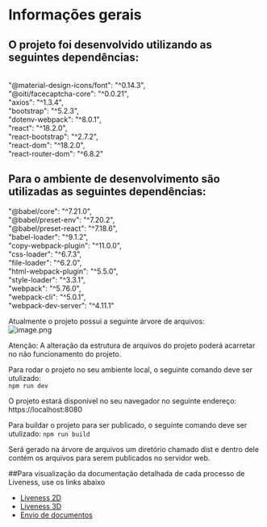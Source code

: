 # Informações gerais

## O projeto foi desenvolvido utilizando as seguintes dependências:

<br>
"@material-design-icons/font": "^0.14.3",
<br>
"@oiti/facecaptcha-core": "^0.0.21",
<br>
"axios": "^1.3.4",
<br>
"bootstrap": "^5.2.3",
<br>
"dotenv-webpack": "^8.0.1",
<br>
"react": "^18.2.0",
<br>
"react-bootstrap": "^2.7.2",
<br>
"react-dom": "^18.2.0",
<br>
"react-router-dom": "^6.8.2"

## Para o ambiente de desenvolvimento são utilizadas as seguintes dependências:

"@babel/core": "^7.21.0",
<br>
"@babel/preset-env": "^7.20.2",
<br>
"@babel/preset-react": "^7.18.6",
<br>
"babel-loader": "^9.1.2",
<br>
"copy-webpack-plugin": "^11.0.0",
<br>
"css-loader": "^6.7.3",
<br>
"file-loader": "^6.2.0",
<br>
"html-webpack-plugin": "^5.5.0",
<br>
"style-loader": "^3.3.1",
<br>
"webpack": "^5.76.0",
<br>
"webpack-cli": "^5.0.1",
<br>
"webpack-dev-server": "^4.11.1"

Atualmente o projeto possui a seguinte árvore de arquivos:
<br>
![image.png](https://i.ibb.co/kgDTjBR/Captura-de-tela-de-2023-04-20-17-16-45.png)

Atenção: A alteração da estrutura de arquivos do projeto poderá acarretar no não funcionamento do projeto.

Para rodar o projeto no seu ambiente local, o seguinte comando deve ser utulizado:
<br>
`npm run dev`

O projeto estará disponível no seu navegador no seguinte endereço:
<br>
https://localhost:8080

Para buildar o projeto para ser publicado, o seguinte comando deve ser utulizado:
`npm run build`

Será gerado na árvore de arquivos um diretório chamado dist e dentro dele contém os arquivos para serem publicados no servidor web.

##Para visualização da documentação detalhada de cada processo de Liveness, use os links abaixo

- [Liveness 2D](https://github.com/oititec/liveness-react-example/blob/main/src/liveness-2d/README.md)
- [Liveness 3D](https://github.com/oititec/liveness-react-example/blob/main/src/liveness-3d/README.md)
- [Envio de documentos](https://github.com/oititec/liveness-react-example/blob/main/src/send-documents/README.md)
